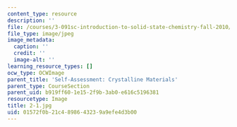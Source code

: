 ```yaml
---
content_type: resource
description: ''
file: /courses/3-091sc-introduction-to-solid-state-chemistry-fall-2010/01572f0b21c4898643239a9efe4d3b00_2-1.jpg
file_type: image/jpeg
image_metadata:
  caption: ''
  credit: ''
  image-alt: ''
learning_resource_types: []
ocw_type: OCWImage
parent_title: 'Self-Assessment: Crystalline Materials'
parent_type: CourseSection
parent_uid: b919ff60-1e15-2f9b-3ab0-e616c5196381
resourcetype: Image
title: 2-1.jpg
uid: 01572f0b-21c4-8986-4323-9a9efe4d3b00
---
```

